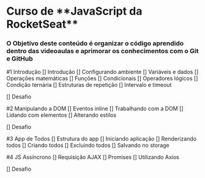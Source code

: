 <h1>Curso de **JavaScript da RocketSeat**</h1>
<h3>O Objetivo deste conteúdo é organizar o código aprendido dentro das videoaulas 
  e aprimorar os conhecimentos com o Git e GitHub </h3>

#1 Introdução
[] Introdução
[] Configurando ambiente
[] Variáveis e dados
[] Operações matemáticas
[] Funções
[] Condicionais
[] Operadores lógicos
[] Condição ternária
[] Estruturas de repetição
[] Intervalo e timeout

[] Desafio

#2 Manipulando a DOM
[] Eventos inline
[] Trabalhando com a DOM
[] Lidando com elementos
[] Alterando estilos

[] Desafio

#3 App de Todos
[] Estrutura do app
[] Iniciando aplicação
[] Renderizando todos
[] Criando todos
[] Excluindo todos
[] Salvando no storage

#4 JS Assíncrono
[] Requisição AJAX
[] Promises
[] Utilizando Axios

[] Desafio